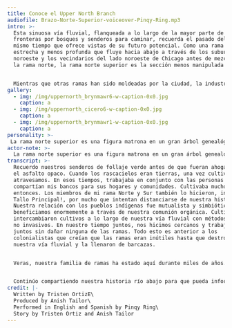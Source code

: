 ```yaml
---
title: Conoce el Upper North Branch
audiofile: Brazo-Norte-Superior-voiceover-Pinqy-Ring.mp3
intro: >-
  Esta sinuosa vía fluvial, flanqueada a lo largo de la mayor parte de sus
  fronteras por bosques y senderos para caminar, recuerda el pasado del río al
  mismo tiempo que ofrece vistas de su futuro potencial. Como una rama más
  estrecha y menos profunda que fluye hacia abajo a través de los suburbios del
  noroeste y los vecindarios del lado noroeste de Chicago antes de mezclarse con
  la rama norte, la rama norte superior es la sección menos manipulada del río.


  Mientras que otras ramas han sido moldeadas por la ciudad, la industria de las barcazas y el descarado crecimiento capitalista, la menor estatura y la distancia de los canales de Upper North Branch le permiten preservar la naturaleza salvaje y los recuerdos de la cuenca del río. Sin embargo, se han realizado algunos trabajos, incluido un nuevo túnel de alcantarillado construido en Jefferson Park en 2014 que se conecta con el túnel profundo, desviando las aguas de la inundación desde los sótanos de las casas hacia el proyecto de ingeniería interminable, pero no sin fondos. Las comunidades que rodean el Upper North Branch van desde pueblos indígenas arraigados en lugares como Albany Park y North Park hasta bastiones de blancura que se fortalecen en lugares como Forest Glen y Norwood Park.
gallery:
  - img: /img/uppernorth_brynmawr6-w-caption-0x0.jpg
    caption: a
  - img: /img/uppernorth_cicero6-w-caption-0x0.jpg
    caption: a
  - img: /img/uppernorth_brynmawr1-w-caption-0x0.jpg
    caption: a
personality: >-
 La rama norte superior es una figura matrona en un gran árbol genealógico. No tiene hijos biológicos, pero sirve como figura materna para todos los jóvenes de la red familiar. Conoce a tu madre desde antes de que tú nacieras y puede contarte historias que tu madre nunca mencionaría. Tiene mucho conocimiento institucional del árbol genealógico. La rama norte superior conoce profundamente todas las otras ramas. Todas las otras ramas han olvidado de dónde vienen, se han desconectado de su identidad y han cambiado. Sin embargo, Upper North Branch sabe quien es en realidad. Ella anima a los jóvenes a permanecer fieles y auténticos.
actor-note: >-
  La rama norte superior es una figura matrona en un gran árbol genealógico. No tiene hijos biológicos, pero sirve como figura materna para todos los jóvenes de la red familiar. Conoce a tu madre desde antes de que tú nacieras y puede contarte historias que tu madre nunca mencionaría. Tiene mucho conocimiento institucional del árbol genealógico. La rama norte superior conoce profundamente todas las otras ramas. Todas las otras ramas han olvidado de dónde vienen, se han desconectado de su identidad y han cambiado. Sin embargo, Upper North Branch sabe quien es en realidad. Ella anima a los jóvenes a permanecer fieles y auténticos.
transcript: >-
  Recuerdo nuestros senderos de follaje verde antes de que fueran ahogados por
  el asfalto opaco. Cuando los rascacielos eran tierras, una vez cultivamos y
  atravesamos. En esos tiempos, trabajaba en conjunto con las personas que
  compartían mis bancos para sus hogares y comunidades. Cultivaba mucho en ese
  entonces. Los miembros de mi rama Norte y Sur también lo hicieron, incluso el
  Tallo Principal!, por mucho que intentan distanciarse de nuestra historia.
  Nuestra relación con los pueblos indígenas fue mutualista y simbiótica. Nos
  beneficiamos enormemente a través de nuestra comunión orgánica. Cultivaron e
  intercambiaron cultivos a lo largo de nuestra vía fluvial con métodos suaves y
  no invasivos. En nuestro tiempo juntos, nos hicimos cercanos y trabajamos
  juntos sin dañar ninguna de las ramas. Todo esto es anterior a los
  colonialistas que creían que las ramas eran inútiles hasta que destrozaron
  nuestra vía fluvial y la llenaron de barcazas.


  Veras, nuestra familia de ramas ha estado aquí durante miles de años. Nuestra historia comienza antes del asentamiento colonial. Sin embargo, nuestra historia se cuenta como si comenzara cuando el Canal de la costa norte y el Canal Sanitario y Naval irrumpieron en nuestra comunidad. Muchos están equivocados y mal informados al pensar que siempre hemos mirado de esta manera y que los canales siempre han estado aquí. Estos conceptos erróneos confunden nuestra historia de la misma manera que lo hicieron con nuestros cursos de agua a través de la contaminación y la destrucción. He podido mantener mi apariencia relativamente fresca a lo largo del tiempo sin una gran contaminación. Lamentablemente, el resto de la familia ha sido subyugada por los canales. La Rama Sur está invadida por corredores industriales, ya que habla en contra del sistema que continúa arrasando con nuestra historia.


  Continúo compartiendo nuestra historia río abajo para que pueda informar a las personas sobre nuestra familia de vías fluviales y los aliento a defender nuestra comunidad. Solo abrazando nuestro pasado y nuestro verdadero yo, lograremos un futuro mejor para todos nosotros.
credit: |-
  Written by Tristen OrtizE\
  Produced by Anish Tailor\
  Performed in English and Spanish by Pinqy Ring\
  Story by Tristen Ortiz and Anish Tailor
---
```

